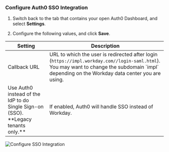 ### Configure Auth0 SSO Integration

1. Switch back to the tab that contains your open Auth0 Dashboard, and select **Settings**.

2. Configure the following values, and click **Save**.

<table class="table">
    <thead>
        <tr>
            <th><strong>Setting</strong></th>
            <th><strong>Description</strong></th>
        </tr>
    </thead>
    <tbody>
        <tr>
            <td>Callback URL</td>
            <td>URL to which the user is redirected after login (<code>https://impl.workday.com/<tenant>/login-saml.html</code>). You may want to change the subdomain `impl` depending on the Workday data center you are using.</td>
        </tr>
        <tr>
            <td>Use Auth0 instead of the IdP to do Single Sign-on (SSO). **Legacy tenants only.**</td>
            <td>If enabled, Auth0 will handle SSO instead of Workday.</td>
        </tr>
    </tbody>
</table>

![Configure SSO Integration](https://auth0.com/docs/media/articles/dashboard/sso-integrations/settings-workday.png)
